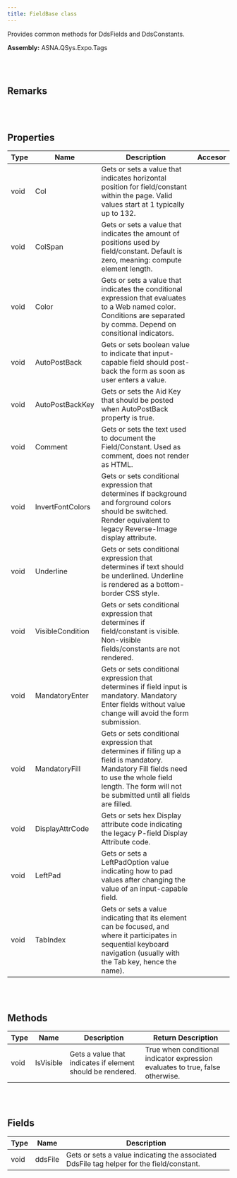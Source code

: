 ```yaml
---
title: FieldBase class
---
```


Provides common methods for DdsFields and DdsConstants.

**Assembly:** ASNA.QSys.Expo.Tags

<br>
<br>

## Remarks

<br>
<br>

## Properties

| Type | Name | Description | Accesor
| --- | --- | --- | --- 
| void | Col | Gets or sets a value that indicates horizontal position for field/constant within the page. Valid values start at 1 typically up to 132. | 
| void | ColSpan | Gets or sets a value that indicates the amount of positions used by field/constant. Default is zero, meaning: compute element length. | 
| void | Color | Gets or sets a value that indicates the conditional expression that evaluates to a Web named color. Conditions are separated by comma. Depend on consitional indicators. | 
| void | AutoPostBack | Gets or sets boolean value to indicate that input-capable field should post-back the form as soon as user enters a value. | 
| void | AutoPostBackKey | Gets or sets the Aid Key that should be posted when AutoPostBack property is true. | 
| void | Comment | Gets or sets the text used to document the Field/Constant. Used as comment, does not render as HTML. | 
| void | InvertFontColors | Gets or sets conditional expression that determines if background and forground colors should be switched. Render equivalent to legacy Reverse-Image display attribute. | 
| void | Underline | Gets or sets conditional expression that determines if text should be underlined. Underline is rendered as a bottom-border CSS style. | 
| void | VisibleCondition | Gets or sets conditional expression that determines if field/constant is visible. Non-visible fields/constants are not rendered. | 
| void | MandatoryEnter | Gets or sets conditional expression that determines if field input is mandatory. Mandatory Enter fields without value change will avoid the form submission. | 
| void | MandatoryFill | Gets or sets conditional expression that determines if filling up a field is mandatory. Mandatory Fill fields need to use the whole field length. The form will not be submitted until all fields are filled. | 
| void | DisplayAttrCode | Gets or sets hex Display attribute code indicating the legacy P-field Display Attribute code. | 
| void | LeftPad | Gets or sets a LeftPadOption value indicating how to pad values after changing the value of an input-capable field. | 
| void | TabIndex | Gets or sets a value indicating that its element can be focused, and where it participates in sequential keyboard navigation (usually with the Tab key, hence the name). | 

<br>
<br>

## Methods

| Type | Name | Description | Return Description 
| --- | --- | --- | --- 
| void | IsVisible | Gets a value that indicates if element should be rendered. | True when conditional indicator expression evaluates to true, false otherwise.

<br>
<br>

## Fields

| Type | Name | Description
| --- | --- | --- 
| void | ddsFile | Gets or sets a value indicating the associated DdsFile tag helper for the field/constant.

<br>
<br>

